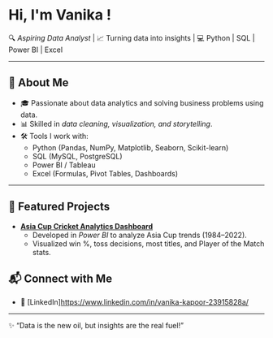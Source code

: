 #  Hi, I'm Vanika !  

🔍 *Aspiring Data Analyst* | 📈 Turning data into insights | 💻 Python | SQL | Power BI | Excel  

---

## 🚀 About Me  
- 🎓 Passionate about data analytics and solving business problems using data.  
- 📊 Skilled in *data cleaning, visualization, and storytelling*.  
- 🛠 Tools I work with:  
  - Python (Pandas, NumPy, Matplotlib, Seaborn, Scikit-learn)  
  - SQL (MySQL, PostgreSQL)  
  - Power BI / Tableau  
  - Excel (Formulas, Pivot Tables, Dashboards)  

---

## 📂 Featured Projects  
- **[Asia Cup Cricket Analytics Dashboard](https://github.com/your-username/asia-cup-dashboard)**  
  - Developed in *Power BI* to analyze Asia Cup trends (1984–2022).  
  - Visualized win %, toss decisions, most titles, and Player of the Match stats.  

## 📬 Connect with Me  
- 💼 [LinkedIn]https://www.linkedin.com/in/vanika-kapoor-23915828a/  


---

✨ “Data is the new oil, but insights are the real fuel!”
<!---
Valkyrie31/Valkyrie31 is a ✨ special ✨ repository because its `README.md` (this file) appears on your GitHub profile.
You can click the Preview link to take a look at your changes.
--->
